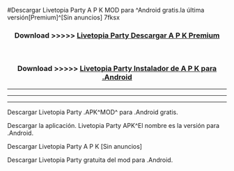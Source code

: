 #Descargar Livetopia Party  A P K MOD para ^Android gratis.la última versión[Premium]^[Sin anuncios] 7fksx



<div align="center">
<h3>Download >>>>> <a href="https://es-web.web.app/?es= ${title}">Livetopia Party  Descargar A P K Premium</a></h3><br>

<h3>Download >>>>> <a href="https://es-web.web.app/?es= ${title}">Livetopia Party  Instalador de A P K para .Android</a></h3>
</div>


----------------------------------------------------------

----------------------------------------------------------

----------------------------------------------------------

Descargar Livetopia Party  .APK^MOD^ para .Android gratis.

Descargar la aplicación. Livetopia Party  APK^El nombre es la versión para .Android.

Descargar Livetopia Party  A P K [Sin anuncios]

Descargar Livetopia Party  gratuita del mod para .Android.